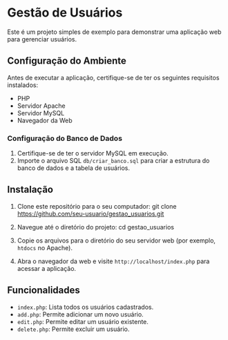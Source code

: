 # Gestão de Usuários

Este é um projeto simples de exemplo para demonstrar uma aplicação web para gerenciar usuários.

## Configuração do Ambiente

Antes de executar a aplicação, certifique-se de ter os seguintes requisitos instalados:

- PHP
- Servidor Apache
- Servidor MySQL
- Navegador da Web

### Configuração do Banco de Dados

1. Certifique-se de ter o servidor MySQL em execução.
2. Importe o arquivo SQL `db/criar_banco.sql` para criar a estrutura do banco de dados e a tabela de usuários.

## Instalação

1. Clone este repositório para o seu computador:
git clone https://github.com/seu-usuario/gestao_usuarios.git

2. Navegue até o diretório do projeto:
cd gestao_usuarios

3. Copie os arquivos para o diretório do seu servidor web (por exemplo, `htdocs` no Apache).

4. Abra o navegador da web e visite `http://localhost/index.php` para acessar a aplicação.

## Funcionalidades

- `index.php`: Lista todos os usuários cadastrados.
- `add.php`: Permite adicionar um novo usuário.
- `edit.php`: Permite editar um usuário existente.
- `delete.php`: Permite excluir um usuário.
